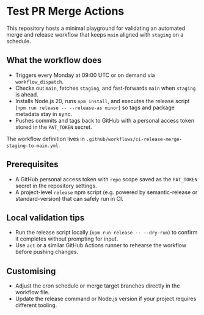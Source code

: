 # Test PR Merge Actions

This repository hosts a minimal playground for validating an automated merge and release workflow that keeps `main` aligned with `staging` on a schedule.

## What the workflow does
- Triggers every Monday at 09:00 UTC or on demand via `workflow_dispatch`.
- Checks out `main`, fetches `staging`, and fast-forwards `main` when `staging` is ahead.
- Installs Node.js 20, runs `npm install`, and executes the release script (`npm run release -- --release-as minor`) so tags and package metadata stay in sync.
- Pushes commits and tags back to GitHub with a personal access token stored in the `PAT_TOKEN` secret.

The workflow definition lives in `.github/workflows/ci-release-merge-staging-to-main.yml`.

## Prerequisites
- A GitHub personal access token with `repo` scope saved as the `PAT_TOKEN` secret in the repository settings.
- A project-level `release` npm script (e.g. powered by semantic-release or standard-version) that can safely run in CI.

## Local validation tips
- Run the release script locally (`npm run release -- --dry-run`) to confirm it completes without prompting for input.
- Use `act` or a similar GitHub Actions runner to rehearse the workflow before pushing changes.

## Customising
- Adjust the cron schedule or merge target branches directly in the workflow file.
- Update the release command or Node.js version if your project requires different tooling.
